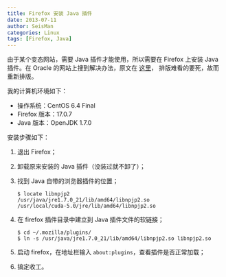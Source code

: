 ```yaml
---
title: Firefox 安装 Java 插件
date: 2013-07-11
author: SeisMan
categories: Linux
tags: [Firefox, Java]
---
```


由于某个变态网站，需要 Java 插件才能使用，所以需要在 Firefox 上安装 Java 插件。在
Oracle 的网站上搜到解决办法，原文在 [这里](http://www.oracle.com/technetwork/java/javase/manual-plugin-install-linux-136395.html)，
排版难看的要死，故而重新排版。

我的计算机环境如下：

-   操作系统：CentOS 6.4 Final
-   Firefox 版本：17.0.7
-   Java 版本：OpenJDK 1.7.0

安装步骤如下：

1.  退出 Firefox；
2.  卸载原来安装的 Java 插件（没装过就不卸了）；
3.  找到 Java 自带的浏览器插件的位置；

        $ locate libnpjp2
        /usr/java/jre1.7.0_21/lib/amd64/libnpjp2.so
        /usr/local/cuda-5.0/jre/lib/amd64/libnpjp2.so

4.  在 firefox 插件目录中建立到 Java 插件文件的软链接；

        $ cd ~/.mozilla/plugins/
        $ ln -s /usr/java/jre1.7.0_21/lib/amd64/libnpjp2.so libnpjp2.so

5.  启动 firefox，在地址栏输入 `about:plugins`，查看插件是否正常加载；
6.  搞定收工。
